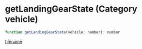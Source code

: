 # getLandingGearState (Category vehicle)

```js
function getLandingGearState(vehicle: number): number
```

[filename](getLandingGearState_m.md ':include')